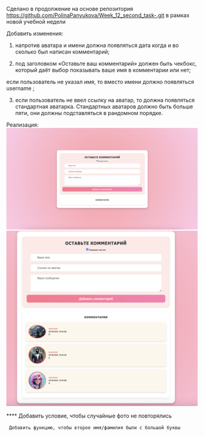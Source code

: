 Сделано в продолжение на основе репозитория https://github.com/PolinaPanyukova/Week_12_second_task-.git в рамках новой учебной недели





Добавить изменения:

1) напротив аватара и имени должна появляться дата когда и во сколько был написан комментарий;

2) под заголовком «Оставьте ваш комментарий» должен быть чекбокс, который даёт выбор показывать ваше имя в комментарии или нет;

если пользователь не указал имя, то вместо имени должно появляться username ;

3) если пользователь не ввел ссылку на аватар, то должна появляться стандартная аватарка. Стандартных аватаров должно быть больше пяти, они должны подставляться в рандомном порядке.

Реализация:
![alt text](<Снимок экрана 2024-09-07 в 19.22.10.png>)
![alt text](<Снимок экрана 2024-09-07 в 19.20.58.png>)

**** Добавить условие, чтобы случайные фото не повторялись

     Добавить функцию, чтобы второе имя/фамилия были с большой буквы